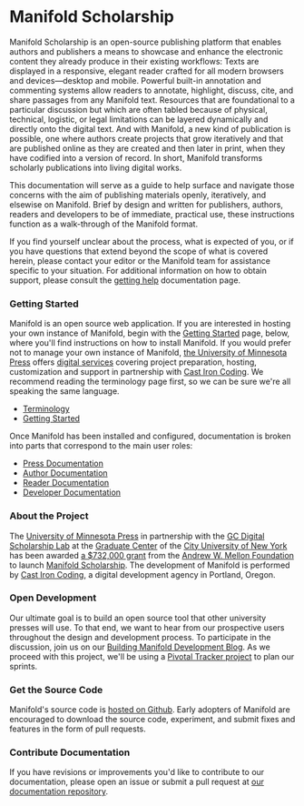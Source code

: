 # Manifold Scholarship

Manifold Scholarship is an open-source publishing platform that enables authors and publishers a means to showcase and enhance the electronic content they already produce in their existing workflows: Texts are displayed in a responsive, elegant reader crafted for all modern browsers and devices—desktop and mobile. Powerful built-in annotation and commenting systems allow readers to annotate, highlight, discuss, cite, and share passages from any Manifold text. Resources that are foundational to a particular discussion but which are often tabled because of physical, technical, logistic, or legal limitations can be layered dynamically and directly onto the digital text. And with Manifold, a new kind of publication is possible, one where authors create projects that grow iteratively and that are published online as they are created and then later in print, when they have codified into a version of record. In short, Manifold transforms scholarly publications into living digital works.

This documentation will serve as a guide to help surface and navigate those concerns with the aim of publishing materials openly, iteratively, and elsewise on Manifold. Brief by design and written for publishers, authors, readers and developers to be of immediate, practical use, these instructions function as a walk-through of the Manifold format. 

If you find yourself unclear about the process, what is expected of you, or if you have questions that extend beyond the scope of what is covered herein, please contact your editor or the Manifold team for assistance specific to your situation. For additional information on how to obtain support, please consult the [getting help](/contents/developers/getting_help.md) documentation page.

### Getting Started

Manifold is an open source web application. If you are interested in hosting your own instance of Manifold, begin with the [Getting Started](/contents/getting_started/README.md) page, below, where you'll find instructions on how to install Manifold. If you would prefer not to manage your own instance of Manifold, [the University of Minnesota Press](https://www.upress.umn.edu/) offers [digital services](/contents/getting_started/installation/digital-services.md) covering project preparation, hosting, customization and support in partnership with [Cast Iron Coding](http://castironcoding.com). We recommend reading the terminology page first, so we can be sure we're all speaking the same language.

* [Terminology](contents/reference/terminology.md)
* [Getting Started](contents/getting_started/README.md)

Once Manifold has been installed and configured, documentation is broken into parts that correspond to the main user roles:

* [Press Documentation](contents/presses/README.md)
* [Author Documentation](contents/authors/README.md)
* [Reader Documentation](contents/readers/README.md)
* [Developer Documentation](contents/developers/README.md)

### About the Project

The [University of Minnesota Press](https://www.upress.umn.edu) in partnership with the [GC Digital Scholarship Lab](https://gcdsl.commons.gc.cuny.edu/) at the [Graduate Center](http://www.gc.cuny.edu/Home) of the [City University of New York](http://cuny.edu) has been awarded [a $732,000 grant](https://mellon.org/grants/grants-database/grants/university-of-minnesota-at-twin-cities/11500644/) from the [Andrew W. Mellon Foundation](https://mellon.org) to launch [Manifold Scholarship](http://manifold.umn.edu/about/). The development of Manifold is performed by [Cast Iron Coding](http://castironcoding.com), a digital development agency in Portland, Oregon.

### Open Development

Our ultimate goal is to build an open source tool that other university presses will use. To that end, we want to hear from our prospective users throughout the design and development process. To participate in the discussion, join us on our [Building Manifold Development Blog](http://manifold.umn.edu). As we proceed with this project, we'll be using a [Pivotal Tracker project](https://www.pivotaltracker.com/n/projects/1457560) to plan our sprints.

### Get the Source Code

Manifold's source code is [hosted on Github](https://github.com/manifoldscholar/manifold). Early adopters of Manifold are encouraged to download the source code, experiment, and submit fixes and features in the form of pull requests.

### Contribute Documentation

If you have revisions or improvements you'd like to contribute to our documentation, please open an issue or submit a pull request at [our documentation repository](https://github.com/ManifoldScholar/manifold-docs).